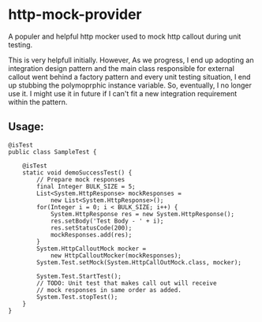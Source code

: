 # http-mock-provider

A populer and helpful http mocker used to mock http callout during unit testing.  

This is very helpfull initially. However, As we progress, I end up adopting an integration design pattern and the main class responsible for external callout went behind a factory pattern and every unit testing situation, I end up stubbing the polymoprphic instance variable. So, eventually, I no longer use it. I might use it in future if I can't fit a new integration requirement within the pattern.

## Usage:

```apex
@isTest
public class SampleTest {

    @isTest 
    static void demoSuccessTest() {
        // Prepare mock responses
        final Integer BULK_SIZE = 5;
        List<System.HttpResponse> mockResponses = 
            new List<System.HttpResponse>();
        for(Integer i = 0; i < BULK_SIZE; i++) {
        	System.HttpResponse res = new System.HttpResponse();
            res.setBody('Test Body - ' + i);
            res.setStatusCode(200);    
            mockResponses.add(res);
        }
        System.HttpCalloutMock mocker = 
            new HttpCalloutMocker(mockResponses);
        System.Test.setMock(System.HttpCallOutMock.class, mocker);
        
        System.Test.StartTest();
        // TODO: Unit test that makes call out will receive  
        // mock responses in same order as added.
        System.Test.stopTest();
    }
}
```
